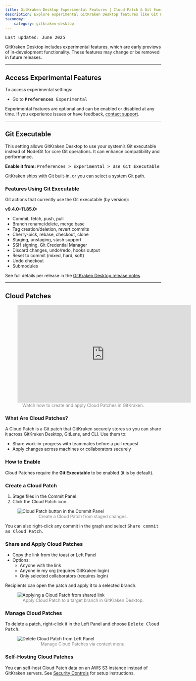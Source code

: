 ```yaml
---
title: GitKraken Desktop Experimental Features | Cloud Patch & Git Executable
description: Explore experimental GitKraken Desktop features like Git Executable integration and Cloud Patches. Learn how to enable, use, and self-host these in-development tools.
taxonomy:
    category: gitkraken-desktop
---
```

<kbd>Last updated: June 2025</kbd>

GitKraken Desktop includes experimental features, which are early previews of in-development functionality. These features may change or be removed in future releases.

---

## Access Experimental Features

To access experimental settings:

- Go to <i class="fas fa-cog"></i> <kbd><strong>Preferences</strong> <i class='fa fa-caret-right'></i> Experimental</kbd>

Experimental features are optional and can be enabled or disabled at any time. If you experience issues or have feedback, [contact support](https://help.gitkraken.com/gitkraken-desktop/contact-support/?issue_category__customer_facing_field_=Experimental+feedback&subject=GitKraken+Client+Experimental+feedback).

---

## Git Executable

This setting allows GitKraken Desktop to use your system’s Git executable instead of NodeGit for core Git operations. It can enhance compatibility and performance.

**Enable it from:** <kbd>Preferences > Experimental > Use Git Executable</kbd>

GitKraken ships with Git built-in, or you can select a system Git path.

### Features Using Git Executable

Git actions that currently use the Git executable (by version):

**v9.4.0–11.85.0:**
- Commit, fetch, push, pull
- Branch rename/delete, merge base
- Tag creation/deletion, revert commits
- Cherry-pick, rebase, checkout, clone
- Staging, unstaging, stash support
- SSH signing, Git Credential Manager
- Discard changes, undo/redo, hooks output
- Reset to commit (mixed, hard, soft)
- Undo checkout
- Submodules

See full details per release in the [GitKraken Desktop release notes](/gitkraken-desktop/current/).

---

## Cloud Patches

<figure>
  <div class='embed-container embed-container--16-9'>
    <iframe width='560' height='315' src='https://www.youtube.com/embed/kKZKoKVQYKY?rel=0&vq=hd1080' frameborder='0' allowfullscreen></iframe>
  </div>
  <figcaption style="text-align:center; color:#888">Watch how to create and apply Cloud Patches in GitKraken.</figcaption>
</figure>

### What Are Cloud Patches?

A Cloud Patch is a Git patch that GitKraken securely stores so you can share it across GitKraken Desktop, GitLens, and CLI. Use them to:
- Share work-in-progress with teammates before a pull request
- Apply changes across machines or collaborators securely

### How to Enable

Cloud Patches require the **Git Executable** to be enabled (it is by default).

### Create a Cloud Patch

1. Stage files in the Commit Panel.
2. Click the Cloud Patch icon.

<figure class='figure center'>
  <img src='/wp-content/uploads/create-cloud-patch-2025.png' class="help-center-img img-bordered" alt="Cloud Patch button in the Commit Panel">
  <figcaption style="text-align: center; color: #888;">Create a Cloud Patch from staged changes.</figcaption>
</figure>

You can also right-click any commit in the graph and select <kbd>Share commit as Cloud Patch</kbd>.

### Share and Apply Cloud Patches

- Copy the link from the toast or Left Panel
- Options:
  - Anyone with the link
  - Anyone in my org (requires GitKraken login)
  - Only selected collaborators (requires login)

Recipients can open the patch and apply it to a selected branch.

<figure class='figure center'>
  <img src='/wp-content/uploads/gkc-apply-cloud-patch-example.gif' class="help-center-img img-bordered" alt="Applying a Cloud Patch from shared link">
  <figcaption style="text-align: center; color: #888;">Apply Cloud Patch to a target branch in GitKraken Desktop.</figcaption>
</figure>

### Manage Cloud Patches

To delete a patch, right-click it in the Left Panel and choose <kbd>Delete Cloud Patch</kbd>.

<figure class='figure center'>
  <img src="/wp-content/uploads/gkc-delete-cloud-patch.png" class="help-center-img img-bordered" alt="Delete Cloud Patch from Left Panel">
  <figcaption style="text-align: center; color: #888;">Manage Cloud Patches via context menu.</figcaption>
</figure>

### Self-Hosting Cloud Patches

You can self-host Cloud Patch data on an AWS S3 instance instead of GitKraken servers. See [Security Controls](/gk-dev/gk-dev-security-controls/#self-hosted) for setup instructions.
